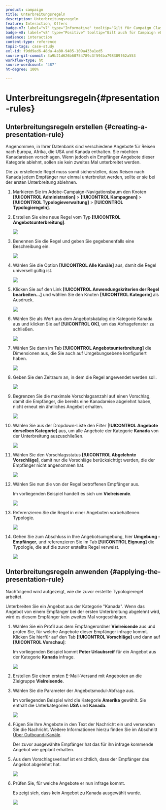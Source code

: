```yaml
---
product: campaign
title: Unterbreitungsregeln
description: Unterbreitungsregeln
feature: Interaction, Offers
badge-v7: label="v7" type="Informative" tooltip="Gilt für Campaign Classic v7"
badge-v8: label="v8" type="Positive" tooltip="Gilt auch für Campaign v8"
audience: interaction
content-type: reference
topic-tags: case-study
exl-id: f9dd9ad6-48da-4a80-9405-109a433a1ed5
source-git-commit: 3a9b21d626b60754789c3f594ba798309f62a553
workflow-type: ht
source-wordcount: '487'
ht-degree: 100%

---
```


# Unterbreitungsregeln{#presentation-rules}



## Unterbreitungsregeln erstellen {#creating-a-presentation-rule}

Angenommen, in Ihrer Datenbank sind verschiedene Angebote für Reisen nach Europa, Afrika, die USA und Kanada enthalten. Sie möchten Kanadareisen vorschlagen. Wenn jedoch ein Empfänger Angebote dieser Kategorie ablehnt, sollen sie kein zweites Mal unterbreitet werden.

Die zu erstellende Regel muss somit sicherstellen, dass Reisen nach Kanada jedem Empfänger nur einmal unterbreitet werden, sollte er sie bei der ersten Unterbreitung ablehnen.

1. Markieren Sie im Adobe-Campaign-Navigationsbaum den Knoten **[!UICONTROL Administration]** > **[!UICONTROL Kampagnen]** > **[!UICONTROL Typologieverwaltung]** > **[!UICONTROL Typologieregeln]**.
1. Erstellen Sie eine neue Regel vom Typ **[!UICONTROL Angebotsunterbreitung]**.

   ![](assets/offer_typology_example_001.png)

1. Benennen Sie die Regel und geben Sie gegebenenfalls eine Beschreibung ein.

   ![](assets/offer_typology_example_002.png)

1. Wählen Sie die Option **[!UICONTROL Alle Kanäle]** aus, damit die Regel universell gültig ist.

   ![](assets/offer_typology_example_003.png)

1. Klicken Sie auf den Link **[!UICONTROL Anwendungskriterien der Regel bearbeiten...]** und wählen Sie den Knoten **[!UICONTROL Kategorie]** als Ausdruck.

   ![](assets/offer_typology_example_004.png)

1. Wählen Sie als Wert aus dem Angebotskatalog die Kategorie Kanada aus und klicken Sie auf **[!UICONTROL OK]**, um das Abfragefenster zu schließen.

   ![](assets/offer_typology_example_005.png)

1. Wählen Sie dann im Tab **[!UICONTROL Angebotsunterbreitung]** die Dimensionen aus, die Sie auch auf Umgebungsebene konfiguriert haben.

   ![](assets/offer_typology_example_006.png)

1. Geben Sie den Zeitraum an, in dem die Regel angewendet werden soll.

   ![](assets/offer_typology_example_007.png)

1. Begrenzen Sie die maximale Vorschlagsanzahl auf einen Vorschlag, damit die Empfänger, die bereits eine Kanadareise abgelehnt haben, nicht erneut ein ähnliches Angebot erhalten.

   ![](assets/offer_typology_example_008.png)

1. Wählen Sie aus der Dropdown-Liste den Filter **[!UICONTROL Angebote derselben Kategorie]** aus, um alle Angebote der Kategorie **Kanada** von der Unterbreitung auszuschließen.

   ![](assets/offer_typology_example_020.png)

1. Wählen Sie den Vorschlagsstatus **[!UICONTROL Abgelehnte Vorschläge]**, damit nur die Vorschläge berücksichtigt werden, die der Empfänger nicht angenommen hat.

   ![](assets/offer_typology_example_021.png)

1. Wählen Sie nun die von der Regel betroffenen Empfänger aus.

   Im vorliegenden Beispiel handelt es sich um **Vielreisende**.

   ![](assets/offer_typology_example_009.png)

1. Referenzieren Sie die Regel in einer Angeboten vorbehaltenen Typologie.

   ![](assets/offer_typology_example_013.png)

1. Gehen Sie zum Abschluss in Ihre Angebotsumgebung, hier **Umgebung - Empfänger**, und referenzieren Sie im Tab **[!UICONTROL Eignung]** die Typologie, die auf die zuvor erstellte Regel verweist.

   ![](assets/offer_typology_example_014.png)

## Unterbreitungsregeln anwenden {#applying-the-presentation-rule}

Nachfolgend wird aufgezeigt, wie die zuvor erstellte Typologieregel arbeitet.

Unterbreiten Sie ein Angebot aus der Kategorie &quot;Kanada&quot;. Wenn das Angebot von einem Empfänger bei der ersten Unterbreitung abgelehnt wird, wird es diesem Empfänger kein zweites Mal vorgeschlagen.

1. Wählen Sie ein Profil aus dem Empfängerordner **Vielreisende** aus und prüfen Sie, für welche Angebote dieser Empfänger infrage kommt. Klicken Sie hierfür auf den Tab **[!UICONTROL Vorschläge]** und dann auf **[!UICONTROL Vorschau]**:

   Im vorliegenden Beispiel kommt **Peter Urlaubsreif** für ein Angebot aus der Kategorie **Kanada** infrage.

   ![](assets/offer_typology_example_015.png)

1. Erstellen Sie einen ersten E-Mail-Versand mit Angeboten an die Zielgruppe **Vielreisende**.
1. Wählen Sie die Parameter der Angebotsmodul-Abfrage aus.

   Im vorliegenden Beispiel wird die Kategorie **Amerika** gewählt. Sie enthält die Unterkategorien **USA** und **Kanada**.

   ![](assets/offer_typology_example_016.png)

1. Fügen Sie Ihre Angebote in den Text der Nachricht ein und versenden Sie die Nachricht. Weitere Informationen hierzu finden Sie im Abschnitt [Über Outbound-Kanäle](../../interaction/using/about-outbound-channels.md).

   Der zuvor ausgewählte Empfänger hat das für ihn infrage kommende Angebot wie geplant erhalten.

1. Aus dem Vorschlagsverlauf ist ersichtlich, dass der Empfänger das Angebot abgelehnt hat.

   ![](assets/offer_typology_example_018.png)

1. Prüfen Sie, für welche Angebote er nun infrage kommt.

   Es zeigt sich, dass kein Angebot zu Kanada ausgewählt wurde.

   ![](assets/offer_typology_example_019.png)
